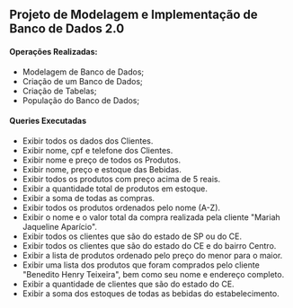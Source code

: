 ## Projeto de Modelagem e Implementação de Banco de Dados 2.0

#### Operações Realizadas:

- Modelagem de Banco de Dados;
- Criação de um Banco de Dados;
- Criação de Tabelas;
- População do Banco de Dados;

#### Queries Executadas

- Exibir todos os dados dos Clientes.
- Exibir nome, cpf e telefone dos Clientes.
- Exibir nome e preço de todos os Produtos.
- Exibir nome, preço e estoque das Bebidas.
- Exibir todos os produtos com preço acima de 5 reais.
- Exibir a quantidade total de produtos em estoque.
- Exibir a soma de todas as compras.
- Exibir todos os produtos ordenados pelo nome (A-Z).
- Exibir o nome e o valor total da compra realizada pela cliente "Mariah Jaqueline Aparício".
- Exibir todos os clientes que são do estado de SP ou do CE.
- Exibir todos os clientes que são do estado do CE e do bairro Centro.
- Exibir a lista de produtos ordenado pelo preço do menor para o maior.
- Exibir uma lista dos produtos que foram comprados pelo cliente "Benedito Henry Teixeira", bem como seu nome e endereço completo.
- Exibir a quantidade de clientes que são do estado do CE.
- Exibir a soma dos estoques de todas as bebidas do estabelecimento.

